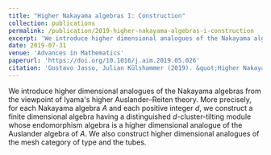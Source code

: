 ```yaml
---
title: "Higher Nakayama algebras I: Construction"
collection: publications
permalink: /publication/2019-higher-nakayama-algebras-i-construction
excerpt: 'We introduce higher dimensional analogues of the Nakayama algebras from the viewpoint of Iyama's higher Auslander–Reiten theory. More precisely, for each Nakayama algebra $A$ and each positive integer $d$, we construct a finite dimensional algebra  having a distinguished $d$-cluster-tilting module whose endomorphism algebra is a higher dimensional analogue of the Auslander algebra of $A$. We also construct higher dimensional analogues of the mesh category of type and the tubes.'
date: 2019-07-31
venue: 'Advances in Mathematics'
paperurl: 'https://doi.org/10.1016/j.aim.2019.05.026'
citation: 'Gustavo Jasso, Julian Külshammer (2019). &quot;Higher Nakayama algebras I: Construction.&quot; <i>Advances in Mathematics</i>. 351.'
---
```

We introduce higher dimensional analogues of the Nakayama algebras from the viewpoint of Iyama's higher Auslander–Reiten theory. More precisely, for each Nakayama algebra $A$ and each positive integer $d$, we construct a finite dimensional algebra  having a distinguished $d$-cluster-tilting module whose endomorphism algebra is a higher dimensional analogue of the Auslander algebra of $A$. We also construct higher dimensional analogues of the mesh category of type and the tubes.
